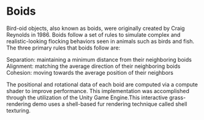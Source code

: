 # Boids
Bird-oid objects, also known as boids, were originally created by Craig Reynolds in 1986. Boids follow a set of rules to simulate complex and realistic-looking flocking behaviors seen in animals such as birds and fish.  The three primary rules that boids follow are:

Separation: maintaining a minimum distance from their neighboring boids
Alignment: matching the average direction of their neighboring boids
Cohesion: moving towards the average position of their neighbors

The positional and rotational data of each boid are computed via a compute shader to improve performance. This implementation was accomplished through the utilization of the Unity Game Engine.This interactive grass-rendering demo uses a shell-based fur rendering technique called shell texturing.
